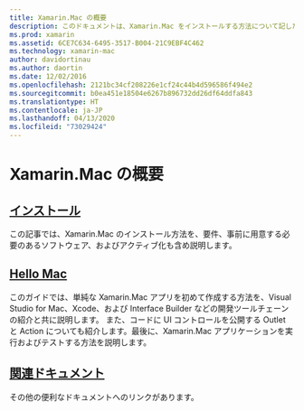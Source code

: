 ```yaml
---
title: Xamarin.Mac の概要
description: このドキュメントは、Xamarin.Mac をインストールする方法について記したガイドにリンクされています。また、サンプル Xamarin.Mac アプリをビルドする方法のチュートリアルがあります。
ms.prod: xamarin
ms.assetid: 6CE7C634-6495-3517-B004-21C9EBF4C462
ms.technology: xamarin-mac
author: davidortinau
ms.author: daortin
ms.date: 12/02/2016
ms.openlocfilehash: 2121bc34cf208226e1cf24c44b4d596586f494e2
ms.sourcegitcommit: b0ea451e18504e6267b896732dd26df64ddfa843
ms.translationtype: HT
ms.contentlocale: ja-JP
ms.lasthandoff: 04/13/2020
ms.locfileid: "73029424"
---
```

# <a name="getting-started-with-xamarinmac"></a>Xamarin.Mac の概要

## <a name="installation"></a>[インストール](~/mac/get-started/installation.md)

この記事では、Xamarin.Mac のインストール方法を、要件、事前に用意する必要のあるソフトウェア、およびアクティブ化も含め説明します。

## <a name="hello-mac"></a>[Hello Mac](~/mac/get-started/hello-mac.md)

このガイドでは、単純な Xamarin.Mac アプリを初めて作成する方法を、Visual Studio for Mac、Xcode、および Interface Builder などの開発ツールチェーンの紹介と共に説明します。 また、コードに UI コントロールを公開する Outlet と Action についても紹介します。最後に、Xamarin.Mac アプリケーションを実行およびテストする方法を説明します。

## <a name="related-documentation"></a>[関連ドキュメント](~/mac/get-started/related.md)

その他の便利なドキュメントへのリンクがあります。
